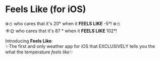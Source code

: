 # Feels Like (for iOS)
:snowflake::snowman: who cares that it's 20° when it **FEELS LIKE** -5°! :snowflake::snowman:  
:sunny::sun_with_face: who cares thst it's 87 ° when it **FEELS LIKE** 102°!  

Introducing **Feels Like**:  
:sparkles:The first and only weather app for iOS that EXCLUSIVELY tells you the what the temperature *feels like*:sparkles:
